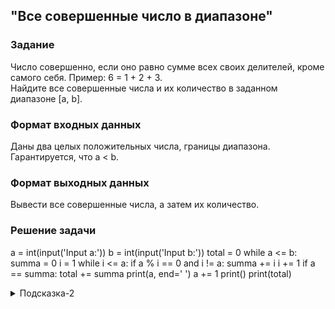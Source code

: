 ## "Все совершенные число в диапазоне"

### Задание

Число совершенно, если оно равно сумме всех своих делителей, кроме самого себя. Пример: 6 = 1 + 2 + 3. \
Найдите все совершенные числа и их количество в заданном диапазоне [a, b].

### Формат входных данных

Даны два целых положительных числа, границы диапазона. Гарантируется, что a < b.

### Формат выходных данных

Вывести все совершенные числа, а затем их количество.

### Решение задачи

a = int(input('Input a:'))
b = int(input('Input b:'))
total = 0
while a <= b:
    summa = 0
    i = 1
    while i <= a:
        if a % i == 0 and i != a:
            summa += i
        i += 1
    if a == summa:
        total += summa
        print(a, end=' ')
    a += 1
print()
print(total)

<details>
<summary>Подсказка-2</summary>
Для проверки числа на совершенность, воспользуйтесь решение предыдущей задачи "Совершенное число".
</details>
